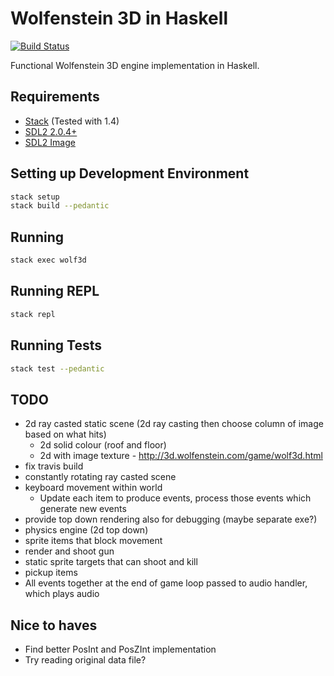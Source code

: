 # Wolfenstein 3D in Haskell

[![Build Status](https://travis-ci.org/danielholmes/wolf3d-haskell.svg?branch=master)](https://travis-ci.org/danielholmes/wolf3d-haskell)

Functional Wolfenstein 3D engine implementation in Haskell.


## Requirements

 - [Stack](https://www.haskellstack.org) (Tested with 1.4)
 - [SDL2 2.0.4+](https://www.libsdl.org/)
 - [SDL2 Image](https://www.libsdl.org/projects/SDL_image/)


## Setting up Development Environment

```bash
stack setup
stack build --pedantic
```


## Running

```bash
stack exec wolf3d
```


## Running REPL

```bash
stack repl
```


## Running Tests

```bash
stack test --pedantic
```


## TODO

 - 2d ray casted static scene (2d ray casting then choose column of image based on what hits)
   - 2d solid colour (roof and floor)
   - 2d with image texture - http://3d.wolfenstein.com/game/wolf3d.html
 - fix travis build
 - constantly rotating ray casted scene
 - keyboard movement within world
   - Update each item to produce events, process those events which generate new events
 - provide top down rendering also for debugging (maybe separate exe?)
 - physics engine (2d top down)
 - sprite items that block movement
 - render and shoot gun
 - static sprite targets that can shoot and kill
 - pickup items
 - All events together at the end of game loop passed to audio handler, which plays audio


## Nice to haves

 - Find better PosInt and PosZInt implementation
 - Try reading original data file?
 